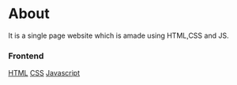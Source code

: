 # About

It is a single page website which is amade using HTML,CSS and JS.

### Frontend

[HTML](https://img.shields.io/badge/html5%20-%23E34F26.svg?&style=for-the-badge&logo=html5&logoColor=white")
[CSS](https://img.shields.io/badge/css3%20-%231572B6.svg?&style=for-the-badge&logo=css3&logoColor=white)
[Javascript](https://img.shields.io/badge/javascript%20-%23323330.svg?&style=for-the-badge&logo=javascript&logoColor=%23F7DF1E)
